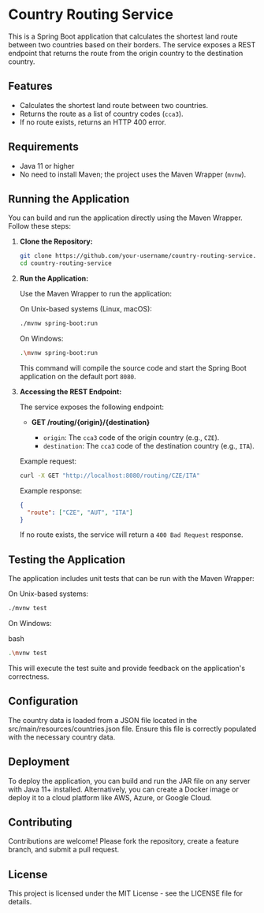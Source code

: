# Country Routing Service

This is a Spring Boot application that calculates the shortest land route between two countries based on their borders. The service exposes a REST endpoint that returns the route from the origin country to the destination country.

## Features

- Calculates the shortest land route between two countries.
- Returns the route as a list of country codes (`cca3`).
- If no route exists, returns an HTTP 400 error.

## Requirements

- Java 11 or higher
- No need to install Maven; the project uses the Maven Wrapper (`mvnw`).

## Running the Application

You can build and run the application directly using the Maven Wrapper. Follow these steps:

1. **Clone the Repository:**

    ```bash
    git clone https://github.com/your-username/country-routing-service.git
    cd country-routing-service
    ```

2. **Run the Application:**

   Use the Maven Wrapper to run the application:

   On Unix-based systems (Linux, macOS):

    ```bash
    ./mvnw spring-boot:run
    ```

   On Windows:

    ```bash
    .\mvnw spring-boot:run
    ```

   This command will compile the source code and start the Spring Boot application on the default port `8080`.

3. **Accessing the REST Endpoint:**

   The service exposes the following endpoint:

    - **GET /routing/{origin}/{destination}**

        - `origin`: The `cca3` code of the origin country (e.g., `CZE`).
        - `destination`: The `cca3` code of the destination country (e.g., `ITA`).

   Example request:

    ```bash
    curl -X GET "http://localhost:8080/routing/CZE/ITA"
    ```

   Example response:

    ```json
    {
      "route": ["CZE", "AUT", "ITA"]
    }
    ```

   If no route exists, the service will return a `400 Bad Request` response.

## Testing the Application

The application includes unit tests that can be run with the Maven Wrapper:

On Unix-based systems:

```bash
./mvnw test
```

On Windows:

bash

```bash
.\mvnw test
```

This will execute the test suite and provide feedback on the application's correctness.

## Configuration

The country data is loaded from a JSON file located in the src/main/resources/countries.json file. Ensure this file is correctly populated with the necessary country data.

## Deployment

To deploy the application, you can build and run the JAR file on any server with Java 11+ installed. Alternatively, you can create a Docker image or deploy it to a cloud platform like AWS, Azure, or Google Cloud.

## Contributing

Contributions are welcome! Please fork the repository, create a feature branch, and submit a pull request.

## License

This project is licensed under the MIT License - see the LICENSE file for details.